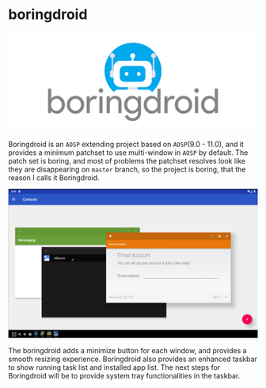 # boringdroid

![boringdroid logo](https://raw.githubusercontent.com/boringdroid/.github/master/profile/images/logo.png)

Boringdroid is an `AOSP` extending project based on `AOSP`(9.0 - 11.0), and it provides a minimum patchset to use multi-window in `AOSP` by default. The patch set is boring, and most of problems the patchset resolves look like they are disappearing on `master` branch, so the project is boring, that the reason I calls it Boringdroid.

![screenshot with multi-window](https://raw.githubusercontent.com/boringdroid/.github/master/profile/images/screenshot-multi-window.png)

The boringdroid adds a minimize button for each window, and provides a smooth resizing experience. Boringdroid also provides an enhanced taskbar to show running task list and installed app list. The next steps for Boringdroid will be to provide system tray functionalities in the taskbar.

